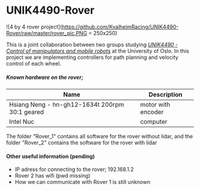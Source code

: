 # UNIK4490-Rover
![4 by 4 rover project](https://github.com/KvalheimRacing/UNIK4490-Rover/raw/master/rover_pic.PNG = 250x250)

This is a joint collaboration between two groups studying [*UNIK4490 - Control of manipulators and mobile robots*](http://www.uio.no/studier/emner/matnat/its/UNIK4490/index-eng.html) at the University of Oslo.
In this project we are implementing controllers for path planning and velocity control of each wheel.



##### Known hardware on the rover;
| Name | Description |
| ----- | ---- |
|Hsiang Neng - hn-gh12-1634t 200rpm 30:1 geared |motor with encoder|
|Intel Nuc |computer|

The folder "Rover_1" contains all software for the rover without lidar, and the folder "Rover_2" contains the software for the rover with lidar


#### Other useful information (pending)
- IP adress for connecting to the rover; 192.168.1.2
- Rover 2 has wifi (pwd missing)
- How we can communicate with Rover 1 is still unknown
